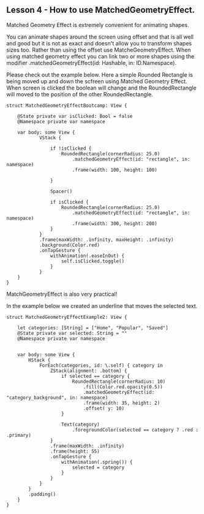 ## Lesson 4 - How to use MatchedGeometryEffect.

Matched Geometry Effect is extremely convenient for animating shapes.

You can animate shapes around the screen using offset and that is all well and good but it is not as exact and doesn't allow you to transform shapes sizes too. Rather than using the offset use MatcheGeometryEffect. When using matched geometry effect you can link two or more shapes using the modifier .matchedGeometryEffect(id: Hashable, in: ID.Namespace).

Please check out the example below. Here a simple Rounded Rectangle is being moved up and down the scfreen using Matched Geometry Effect. When screen is clicked the boolean will change and the RoundedRectangle will moved to the position of the other RoundedRectangle.

```
struct MatchedGeometryEffectBootcamp: View {

    @State private var isClicked: Bool = false
    @Namespace private var namespace

    var body: some View {
            VStack {

                if !isClicked {
                    RoundedRectangle(cornerRadius: 25.0)
                        .matchedGeometryEffect(id: "rectangle", in: namespace)
                        .frame(width: 100, height: 100)

                }

                Spacer()

                if isClicked {
                    RoundedRectangle(cornerRadius: 25.0)
                        .matchedGeometryEffect(id: "rectangle", in: namespace)
                        .frame(width: 300, height: 200)
                }
            }
            .frame(maxWidth: .infinity, maxHeight: .infinity)
            .background(Color.red)
            .onTapGesture {
                withAnimation(.easeInOut) {
                    self.isClicked.toggle()
                }
            }
    }
}
```

MatchGeometryEffect is also very practical!

In the example below we created an underline that moves the selected text.

```
struct MatchedGeometryEffectExample2: View {

    let categories: [String] = ["Home", "Popular", "Saved"]
    @State private var selected: String = ""
    @Namespace private var namespace


    var body: some View {
        HStack {
            ForEach(categories, id: \.self) { category in
                ZStack(alignment: .bottom) {
                    if selected == category {
                        RoundedRectangle(cornerRadius: 10)
                            .fill(Color.red.opacity(0.5))
                            .matchedGeometryEffect(id: "category_background", in: namespace)
                            .frame(width: 35, height: 2)
                            .offset( y: 10)
                    }

                    Text(category)
                        .foregroundColor(selected == category ? .red : .primary)
                }
                .frame(maxWidth: .infinity)
                .frame(height: 55)
                .onTapGesture {
                    withAnimation(.spring()) {
                        selected = category
                    }
                }
            }
        }
        .padding()
    }
}
```

